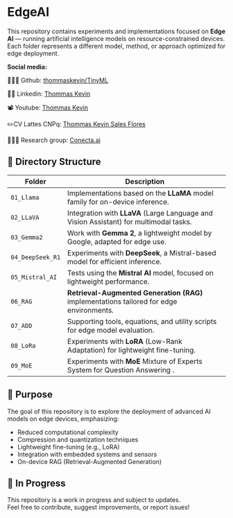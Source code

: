 # EdgeAI

This repository contains experiments and implementations focused on **Edge AI** — running artificial intelligence models on resource-constrained devices. Each folder represents a different model, method, or approach optimized for edge deployment.

**Social media:**

👨🏽‍💻 Github: [thommaskevin/TinyML](https://github.com/thommaskevin/TinyML)

👷🏾 Linkedin: [Thommas Kevin](https://www.linkedin.com/in/thommas-kevin-ab9810166/)

📽 Youtube: [Thommas Kevin](https://www.youtube.com/channel/UC7uazGXaMIE6MNkHg4ll9oA)

:pencil2:CV Lattes CNPq: [Thommas Kevin Sales Flores](http://lattes.cnpq.br/0630479458408181)

👨🏻‍🏫 Research group: [Conecta.ai](https://conect2ai.dca.ufrn.br/)

## 📁 Directory Structure

| Folder            | Description                                                                 |
|------------------|-----------------------------------------------------------------------------|
| `01_Llama`        | Implementations based on the **LLaMA** model family for on-device inference. |
| `02_LLaVA`        | Integration with **LLaVA** (Large Language and Vision Assistant) for multimodal tasks. |
| `03_Gemma2`       | Work with **Gemma 2**, a lightweight model by Google, adapted for edge use.  |
| `04_DeepSeek_R1`  | Experiments with **DeepSeek**, a Mistral-based model for efficient inference. |
| `05_Mistral_AI`   | Tests using the **Mistral AI** model, focused on lightweight performance.     |
| `06_RAG`          | **Retrieval-Augmented Generation (RAG)** implementations tailored for edge environments. |
| `07_ADD`          | Supporting tools, equations, and utility scripts for edge model evaluation.  |
| `08_LoRa`         | Experiments with **LoRA** (Low-Rank Adaptation) for lightweight fine-tuning. |
| `09_MoE`         | Experiments with **MoE** Mixture of Experts System for Question Answering . |

## 📌 Purpose

The goal of this repository is to explore the deployment of advanced AI models on edge devices, emphasizing:

- Reduced computational complexity  
- Compression and quantization techniques  
- Lightweight fine-tuning (e.g., LoRA)  
- Integration with embedded systems and sensors  
- On-device RAG (Retrieval-Augmented Generation)

## 🚧 In Progress

This repository is a work in progress and subject to updates.  
Feel free to contribute, suggest improvements, or report issues!
